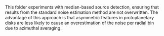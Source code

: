 This folder experiments with median-based source detection, ensuring that results from the standard noise estimation method are not overwritten. The advantage of this approach is that asymmetric features in protoplanetary disks are less likely to cause an overestimation of the noise per radial bin due to azimuthal averaging.

